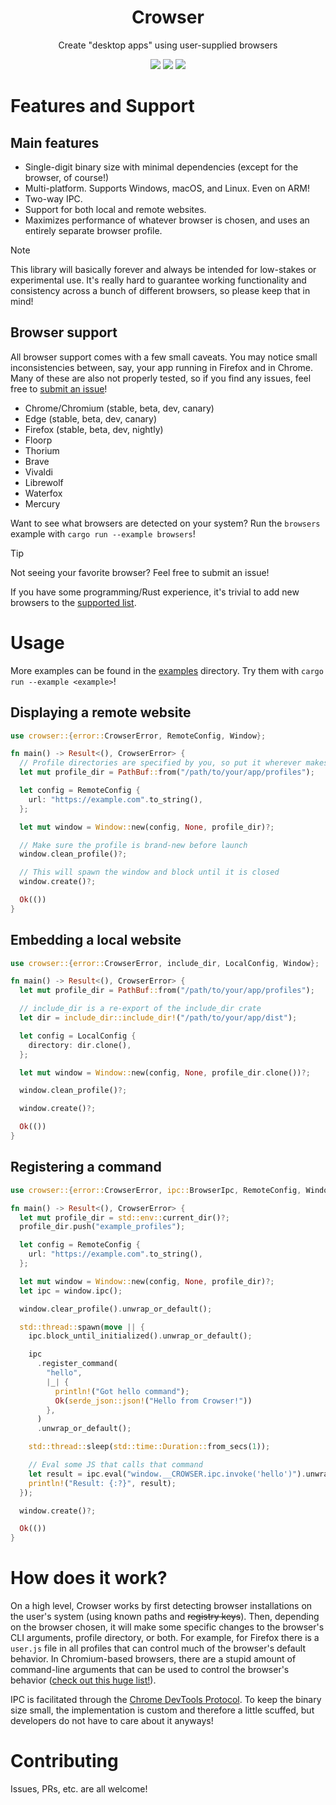 <div align="center">
  <h1>Crowser</h1>
  <p>Create "desktop apps" using user-supplied browsers</p>
</div>

<div align="center">
  <img src="https://img.shields.io/github/actions/workflow/status/SpikeHD/crowser/check.yml" />
  <img src="https://img.shields.io/github/repo-size/SpikeHD/crowser" />
  <img src="https://img.shields.io/github/commit-activity/m/SpikeHD/crowser" />
</div>

# Features and Support

## Main features

* Single-digit binary size with minimal dependencies (except for the browser, of course!)
* Multi-platform. Supports Windows, macOS, and Linux. Even on ARM!
* Two-way IPC.
* Support for both local and remote websites.
* Maximizes performance of whatever browser is chosen, and uses an entirely separate browser profile.

> [!NOTE]
> This library will basically forever and always be intended for low-stakes or experimental use. It's really hard to guarantee working functionality and consistency across a bunch of different browsers, so please keep that in mind! 

## Browser support

All browser support comes with a few small caveats. You may notice small inconsistencies between, say, your app running in Firefox and in Chrome. Many of these are also not properly tested, so if you find any issues, feel free to [submit an issue](https://github.com/SpikeHD/Crowser/issues/new/choose)!

* Chrome/Chromium (stable, beta, dev, canary)
* Edge (stable, beta, dev, canary)
* Firefox (stable, beta, dev, nightly)
* Floorp
* Thorium
* Brave
* Vivaldi
* Librewolf
* Waterfox
* Mercury

Want to see what browsers are detected on your system? Run the `browsers` example with `cargo run --example browsers`!

> [!TIP]
> Not seeing your favorite browser? Feel free to submit an issue!
>
> If you have some programming/Rust experience, it's trivial to add new browsers to the [supported list](./src/browser/mod.rs).

# Usage

More examples can be found in the [examples](./examples) directory. Try them with `cargo run --example <example>`!

## Displaying a remote website
```rust
use crowser::{error::CrowserError, RemoteConfig, Window};

fn main() -> Result<(), CrowserError> {
  // Profile directories are specified by you, so put it wherever makes sense!
  let mut profile_dir = PathBuf::from("/path/to/your/app/profiles");

  let config = RemoteConfig {
    url: "https://example.com".to_string(),
  };

  let mut window = Window::new(config, None, profile_dir)?;

  // Make sure the profile is brand-new before launch
  window.clean_profile()?;

  // This will spawn the window and block until it is closed
  window.create()?;

  Ok(())
}
```

## Embedding a local website
```rust
use crowser::{error::CrowserError, include_dir, LocalConfig, Window};

fn main() -> Result<(), CrowserError> {
  let mut profile_dir = PathBuf::from("/path/to/your/app/profiles");

  // include_dir is a re-export of the include_dir crate
  let dir = include_dir::include_dir!("/path/to/your/app/dist");

  let config = LocalConfig {
    directory: dir.clone(),
  };

  let mut window = Window::new(config, None, profile_dir.clone())?;

  window.clean_profile()?;

  window.create()?;

  Ok(())
}
```

## Registering a command
```rust
use crowser::{error::CrowserError, ipc::BrowserIpc, RemoteConfig, Window};

fn main() -> Result<(), CrowserError> {
  let mut profile_dir = std::env::current_dir()?;
  profile_dir.push("example_profiles");

  let config = RemoteConfig {
    url: "https://example.com".to_string(),
  };

  let mut window = Window::new(config, None, profile_dir)?;
  let ipc = window.ipc();

  window.clear_profile().unwrap_or_default();

  std::thread::spawn(move || {
    ipc.block_until_initialized().unwrap_or_default();

    ipc
      .register_command(
        "hello",
        |_| {
          println!("Got hello command");
          Ok(serde_json::json!("Hello from Crowser!"))
        },
      )
      .unwrap_or_default();

    std::thread::sleep(std::time::Duration::from_secs(1));

    // Eval some JS that calls that command
    let result = ipc.eval("window.__CROWSER.ipc.invoke('hello')").unwrap_or_default();
    println!("Result: {:?}", result);
  });

  window.create()?;

  Ok(())
}
```

# How does it work?

On a high level, Crowser works by first detecting browser installations on the user's system (using known paths and ~~registry keys~~). Then, depending on the browser chosen, it will make some specific changes to the browser's CLI arguments,
profile directory, or both. For example, for Firefox there is a `user.js` file in all profiles that can control much of the browser's default behavior. In Chromium-based browsers, there are a stupid amount of command-line arguments that can be
used to control the browser's behavior ([check out this huge list!](https://peter.sh/experiments/chromium-command-line-switches/)).

IPC is facilitated through the [Chrome DevTools Protocol](https://chromedevtools.github.io/devtools-protocol/). To keep the binary size small, the implementation is custom and therefore a little scuffed, but developers do not have to
care about it anyways!

# Contributing

Issues, PRs, etc. are all welcome!